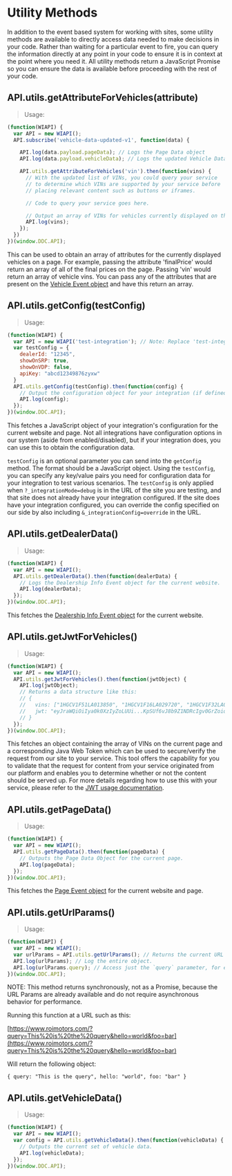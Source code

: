 # Utility Methods

In addition to the event based system for working with sites, some utility methods are available to directly access data needed to make decisions in your code. Rather than waiting for a particular event to fire, you can query the information directly at any point in your code to ensure it is in context at the point where you need it. All utility methods return a JavaScript Promise so you can ensure the data is available before proceeding with the rest of your code.

## API.utils.getAttributeForVehicles(attribute)

> Usage:

```javascript
(function(WIAPI) {
  var API = new WIAPI();
  API.subscribe('vehicle-data-updated-v1', function(data) {

    API.log(data.payload.pageData); // Logs the Page Data object
    API.log(data.payload.vehicleData); // Logs the updated Vehicle Data object

    API.utils.getAttributeForVehicles('vin').then(function(vins) {
      // With the updated list of VINs, you could query your service
      // to determine which VINs are supported by your service before
      // placing relevant content such as buttons or iframes.

      // Code to query your service goes here.

      // Output an array of VINs for vehicles currently displayed on the page.
      API.log(vins);
    });
  })
})(window.DDC.API);
```

This can be used to obtain an array of attributes for the currently displayed vehicles on a page. For example, passing the attribute 'finalPrice' would return an array of all of the final prices on the page. Passing 'vin' would return an array of vehicle vins. You can pass any of the attributes that are present on the <a href="#vehicle-event">Vehicle Event object</a> and have this return an array.

## API.utils.getConfig(testConfig)

> Usage:

```javascript
(function(WIAPI) {
  var API = new WIAPI('test-integration'); // Note: Replace 'test-integration' with your actual integration identifier to obtain the correct configuration data.
  var testConfig = {
    dealerId: "12345",
    showOnSRP: true,
    showOnVDP: false,
    apiKey: "abcd12349876zyxw"
  }
  API.utils.getConfig(testConfig).then(function(config) {
    // Output the configuration object for your integration (if defined).
    API.log(config);
  });
})(window.DDC.API);
```

This fetches a JavaScript object of your integration's configuration for the current website and page. Not all integrations have configuration options in our system (aside from enabled/disabled), but if your integration does, you can use this to obtain the configuration data.

`testConfig` is an optional parameter you can send into the `getConfig` method. The format should be a JavaScript object. Using the `testConfig`, you can specify any key/value pairs you need for configuration data for your integration to test various scenarios. The `testConfig` is only applied when `?_integrationMode=debug` is in the URL of the site you are testing, and that site does not already have your integration configured. If the site does have your integration configured, you can override the config specified on our side by also including `&_integrationConfig=override` in the URL.

## API.utils.getDealerData()

> Usage:

```javascript
(function(WIAPI) {
  var API = new WIAPI();
  API.utils.getDealerData().then(function(dealerData) {
    // Logs the Dealership Info Event object for the current website.
    API.log(dealerData);
  });
})(window.DDC.API);
```

This fetches the <a href="#dealership-info-event">Dealership Info Event object</a> for the current website.

## API.utils.getJwtForVehicles()

> Usage:

```javascript
(function(WIAPI) {
  var API = new WIAPI();
  API.utils.getJwtForVehicles().then(function(jwtObject) {
    API.log(jwtObject);
    // Returns a data structure like this:
    // {
    //   vins: ["1HGCV1F51LA013850", "1HGCV1F16LA029720", "1HGCV1F32LA011829"], // Array
    //   jwt: "eyJraWQiOiIya0k0XzIyZoLUUi...KpSUf6vJ8b9Z1NDRcIgv0GrZoiqPhTunw" // String
    // }
  });
})(window.DDC.API);
```

This fetches an object containing the array of VINs on the current page and a corresponding Java Web Token which can be used to secure/verify the request from our site to your service. This tool offers the capability for you to validate that the request for content from your service originated from our platform and enables you to determine whether or not the content should be served up. For more details regarding how to use this with your service, please refer to the <a href="#jwt-usage-documentation">JWT usage documentation</a>.

## API.utils.getPageData()

> Usage:

```javascript
(function(WIAPI) {
  var API = new WIAPI();
  API.utils.getPageData().then(function(pageData) {
    // Outputs the Page Data Object for the current page.
    API.log(pageData);
  });
})(window.DDC.API);
```

This fetches the <a href="#page-event">Page Event object</a> for the current website and page.

## API.utils.getUrlParams()

> Usage:

```javascript
(function(WIAPI) {
  var API = new WIAPI();
  var urlParams = API.utils.getUrlParams(); // Returns the current URL parameters as object attributes, so you can easily access the values.
  API.log(urlParams); // Log the entire object.
  API.log(urlParams.query); // Access just the `query` parameter, for example.
})(window.DDC.API);
```

NOTE: This method returns synchronously, not as a Promise, because the URL Params are already available and do not require asynchronous behavior for performance.

Running this function at a URL such as this:

[https://www.roimotors.com/?query=This%20is%20the%20query&hello=world&foo=bar](https://www.roimotors.com/?query=This%20is%20the%20query&hello=world&foo=bar)

Will return the following object:

`
{
  query: "This is the query",
  hello: "world",
  foo: "bar"
}
`

## API.utils.getVehicleData()

> Usage:

```javascript
(function(WIAPI) {
  var API = new WIAPI();
  var config = API.utils.getVehicleData().then(function(vehicleData) {
    // Outputs the current set of vehicle data.
    API.log(vehicleData);
  });
})(window.DDC.API);
```
